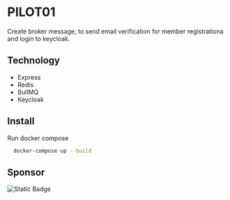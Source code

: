 # PILOT01
Create broker message, to send email verification for member registrationa and login to keycloak.

## Technology

- Express
- Redis
- BullMQ
- Keycloak

## Install

Run docker compose 
```bash
  docker-compose up --build
```

## Sponsor

![Static Badge](https://img.shields.io/badge/Whalez%20Digital%20Teknologi-blue?style=for-the-badge)
